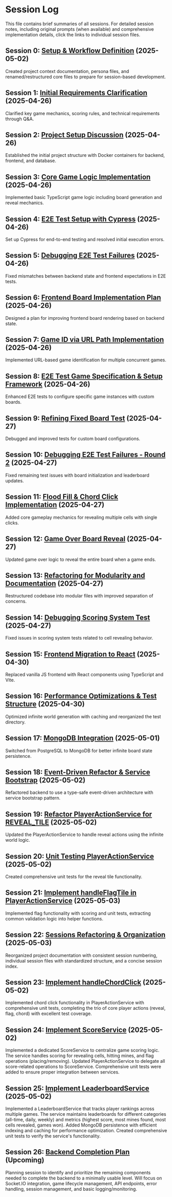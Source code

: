 # Session Log

This file contains brief summaries of all sessions. For detailed session notes, including original prompts (when available) and comprehensive implementation details, click the links to individual session files.

## Session 0: [Setup & Workflow Definition](./prompts/SESSION_00_Setup_Workflow_Definition.md) (2025-05-02)
Created project context documentation, persona files, and renamed/restructured core files to prepare for session-based development.

## Session 1: [Initial Requirements Clarification](./prompts/SESSION_01_Initial_Requirements_Clarification.md) (2025-04-26)
Clarified key game mechanics, scoring rules, and technical requirements through Q&A.

## Session 2: [Project Setup Discussion](./prompts/SESSION_02_Project_Setup_Discussion.md) (2025-04-26)
Established the initial project structure with Docker containers for backend, frontend, and database.

## Session 3: [Core Game Logic Implementation](./prompts/SESSION_03_Core_Game_Logic_Implementation.md) (2025-04-26)
Implemented basic TypeScript game logic including board generation and reveal mechanics.

## Session 4: [E2E Test Setup with Cypress](./prompts/SESSION_04_E2E_Test_Setup_Cypress.md) (2025-04-26)
Set up Cypress for end-to-end testing and resolved initial execution errors.

## Session 5: [Debugging E2E Test Failures](./prompts/SESSION_05_Debugging_E2E_Test_Failures.md) (2025-04-26)
Fixed mismatches between backend state and frontend expectations in E2E tests.

## Session 6: [Frontend Board Implementation Plan](./prompts/SESSION_06_Frontend_Board_Implementation_Plan.md) (2025-04-26)
Designed a plan for improving frontend board rendering based on backend state.

## Session 7: [Game ID via URL Path Implementation](./prompts/SESSION_07_Game_ID_URL_Path_Implementation.md) (2025-04-26)
Implemented URL-based game identification for multiple concurrent games.

## Session 8: [E2E Test Game Specification & Setup Framework](./prompts/SESSION_08_E2E_Test_Game_Specification_Setup.md) (2025-04-26)
Enhanced E2E tests to configure specific game instances with custom boards.

## Session 9: [Refining Fixed Board Test](./prompts/SESSION_09_Refining_Fixed_Board_Test.md) (2025-04-27)
Debugged and improved tests for custom board configurations.

## Session 10: [Debugging E2E Test Failures - Round 2](./prompts/SESSION_10_Debugging_E2E_Test_Failures_Round_2.md) (2025-04-27)
Fixed remaining test issues with board initialization and leaderboard updates.

## Session 11: [Flood Fill & Chord Click Implementation](./prompts/SESSION_11_Flood_Fill_Chord_Click_Implementation.md) (2025-04-27)
Added core gameplay mechanics for revealing multiple cells with single clicks.

## Session 12: [Game Over Board Reveal](./prompts/SESSION_12_Game_Over_Board_Reveal.md) (2025-04-27)
Updated game over logic to reveal the entire board when a game ends.

## Session 13: [Refactoring for Modularity and Documentation](./prompts/SESSION_13_Refactoring_Modularity_Documentation.md) (2025-04-27)
Restructured codebase into modular files with improved separation of concerns.

## Session 14: [Debugging Scoring System Test](./prompts/SESSION_14_Debugging_Scoring_System_Test.md) (2025-04-27)
Fixed issues in scoring system tests related to cell revealing behavior.

## Session 15: [Frontend Migration to React](./prompts/SESSION_15_Frontend_Migration_React.md) (2025-04-30)
Replaced vanilla JS frontend with React components using TypeScript and Vite.

## Session 16: [Performance Optimizations & Test Structure](./prompts/SESSION_16_Performance_Optimizations_Test_Structure.md) (2025-04-30)
Optimized infinite world generation with caching and reorganized the test directory.

## Session 17: [MongoDB Integration](./prompts/SESSION_17_MongoDB_Integration.md) (2025-05-01)
Switched from PostgreSQL to MongoDB for better infinite board state persistence.

## Session 18: [Event-Driven Refactor & Service Bootstrap](./prompts/SESSION_18_Event_Driven_Refactor.md) (2025-05-02)
Refactored backend to use a type-safe event-driven architecture with service bootstrap pattern.

## Session 19: [Refactor PlayerActionService for REVEAL_TILE](./prompts/SESSION_19_Refactor_PlayerActionService_REVEAL_TILE.md) (2025-05-02)
Updated the PlayerActionService to handle reveal actions using the infinite world logic.

## Session 20: [Unit Testing PlayerActionService](./prompts/SESSION_20_Unit_Testing_PlayerActionService.md) (2025-05-02)
Created comprehensive unit tests for the reveal tile functionality.

## Session 21: [Implement handleFlagTile in PlayerActionService](./prompts/SESSION_21_Implement_handleFlagTile.md) (2025-05-03)
Implemented flag functionality with scoring and unit tests, extracting common validation logic into helper functions.

## Session 22: [Sessions Refactoring & Organization](./prompts/SESSION_22_Sessions_Refactoring_Organization.md) (2025-05-03)
Reorganized project documentation with consistent session numbering, individual session files with standardized structure, and a concise session index.

## Session 23: [Implement handleChordClick](./prompts/SESSION_23_Implement_handleChordClick.md) (2025-05-02)
Implemented chord click functionality in PlayerActionService with comprehensive unit tests, completing the trio of core player actions (reveal, flag, chord) with excellent test coverage.

## Session 24: [Implement ScoreService](./prompts/SESSION_24_Implement_ScoreService.md) (2025-05-02)
Implemented a dedicated ScoreService to centralize game scoring logic. The service handles scoring for revealing cells, hitting mines, and flag operations (placing/removing). Updated PlayerActionService to delegate all score-related operations to ScoreService. Comprehensive unit tests were added to ensure proper integration between services.

## Session 25: [Implement LeaderboardService](./prompts/SESSION_25_Implement_LeaderboardService.md) (2025-05-02)
Implemented a LeaderboardService that tracks player rankings across multiple games. The service maintains leaderboards for different categories (all-time, daily, weekly) and metrics (highest score, most mines found, most cells revealed, games won). Added MongoDB persistence with efficient indexing and caching for performance optimization. Created comprehensive unit tests to verify the service's functionality.

## Session 26: [Backend Completion Plan](./prompts/SESSION_26_Backend_Completion_Plan.md) (Upcoming)
Planning session to identify and prioritize the remaining components needed to complete the backend to a minimally usable level. Will focus on Socket.IO integration, game lifecycle management, API endpoints, error handling, session management, and basic logging/monitoring.
